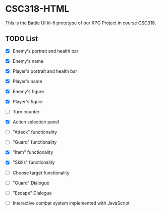 # CSC318-HTML
This is the Battle UI hi-fi prototype of our RPG Project in course CSC318.

## TODO List
- [x] Enemy's portrait and health bar
- [x] Enemy's name
- [x] Player's portrait and health bar
- [x] Player's name
- [x] Enemy's figure
- [x] Player's figure
- [ ] Turn counter
- [x] Action selection panel
- [ ] "Attack" functionality
- [ ] "Guard" functionality
- [X] "Item" functionality
- [X] "Skills" functionality
- [ ] Choose target functionality
- [ ] "Guard" Dialogue
- [ ] "Escape" Dialogue
- [ ] Interactive combat system implemented with JavaScript

